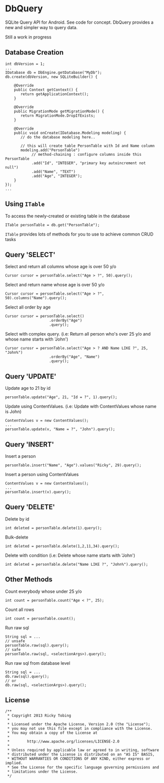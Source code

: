 DbQuery
==============

SQLite Query API for Android. See code for concept. DbQuery provides a new and simpler way to query data.

Still a work in progress

Database Creation
--------------

    int dbVersion = 1;
    ...
    IDatabase db = DbEngine.getDatabase("MyDb");
    db.create(dbVersion, new SQLiteBuilder() {
    
        @Override 
        public Context getContext() {
           return getApplicationContext();
        }
        
        @Override 
        public MigrationMode getMigrationMode() {
           return MigrationMode.DropIfExists;
        }
        
        @Override
        public void onCreate(IDatabase.Modeling modeling) {
           // do the database modeling here..
           
           // this will create table PersonTable with Id and Name column
           modeling.add("PersonTable")           
                // method-chaining : configure columns inside this PersonTable
                .add("Id", "INTEGER", "primary key autoincrement not null")
                .add("Name", "TEXT")
                .add("Age", "INTEGER");
        }
    });
    ...
    
Using <code>ITable</code>
-----------
To access the newly-created or existing table in the database

    ITable personTable = db.get("PersonTable");

<code>ITable</code> provides lots of methods for you to use to achieve common CRUD tasks

Query 'SELECT'
-----------
Select and return all columns whose age is over 50 y/o

    Cursor cursor = personTable.select("Age > ?", 50).query();

Select and return name whose age is over 50 y/o

    Cursor cursor = personTable.select("Age > ?", 50).columns("Name").query();

Select all order by age

    Cursor cursor = personTable.select()
                        .orderBy("Age")
                        .query();
    
Select with complex query. 
(i.e: Return all person who's over 25 y/o and whose name starts with 'John')

    Cursor curosr = personTable.select("Age > ? AND Name LIKE ?", 25, "John%")
                        .orderBy("Age", "Name")
                        .query();


Query 'UPDATE'
-----------

Update age to 21 by id

    personTable.update("Age", 21, "Id = ?", 1).query();
    
Update using ContentValues.
(i.e: Update with ContentValues whose name is John)

    ContentValues v = new ContentValues();
    ...
    personTable.update(v, "Name = ?", "John").query();


Query 'INSERT'
-----------
Insert a person

    personTable.insert("Name", "Age").values("Ricky", 29).query();

Insert a person using ContentValues

    ContentValues v = new ContentValues();
    ...
    personTable.insert(v).query();


Query 'DELETE'
-----------
Delete by id

    int deleted = personTable.delete(1).query();


Bulk-delete

    int deleted = personTable.delete(1,2,11,34).query();

Delete with condition
(i.e: Delete whose name starts with 'John')

    int deleted = personTable.delete("Name LIKE ?", "John%").query();


Other Methods
-----------

Count everybody whose under 25 y/o

    int count = personTable.count("Age < ?", 25);

Count all rows

    int count = personTable.count();
    
Run raw sql

    String sql = ...    
    // unsafe
    personTable.raw(sql).query();
    // safe
    personTable.raw(sql, <selectionArgs>).query();
    
Run raw sql from database level

    String sql = ...
    db.raw(sql).query();
    // or
    db.raw(sql, <selectionArgs>).query();
    


License
-----------

    /**
     * Copyright 2013 Ricky Tobing
     *
     * Licensed under the Apache License, Version 2.0 (the "License");
     * you may not use this file except in compliance with the License.
     * You may obtain a copy of the License at
     *
     *        http://www.apache.org/licenses/LICENSE-2.0
     *
     * Unless required by applicable law or agreed to in writing, software
     * distributed under the License is distributed on an "AS IS" BASIS,
     * WITHOUT WARRANTIES OR CONDITIONS OF ANY KIND, either express or implied.
     * See the License for the specific language governing permissions and
     * limitations under the License.
     */

